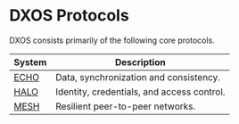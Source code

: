 # DXOS Protocols

DXOS consists primarily of the following core protocols.

| System                 | Description                                |
|------------------------|--------------------------------------------|
| [ECHO](./echo-spec.md) | Data, synchronization and consistency.     |
| [HALO](./halo-spec.md) | Identity, credentials, and access control. |
| [MESH](./mesh-spec.md) | Resilient peer-to-peer networks.           |

